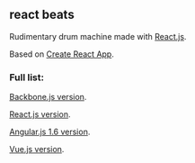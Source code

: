 ## react beats

Rudimentary drum machine made with [React.js](https://facebook.github.io/react/).

Based on [Create React App](https://github.com/facebookincubator/create-react-app).

### Full list:

[Backbone.js version](https://github.com/unlikenesses/backbone-beats).

[React.js version](https://github.com/unlikenesses/react-beats).

[Angular.js 1.6 version](https://github.com/unlikenesses/angular-beats).

[Vue.js version](https://github.com/unlikenesses/vue-beats).
